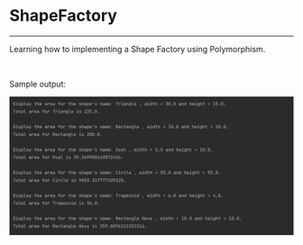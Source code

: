 # ShapeFactory
<hr>
<p> Learning how to implementing a Shape Factory using Polymorphism.</p>
<br>
<p>Sample output: </p>
<img src="src/main/resources/images/output.JPG">
